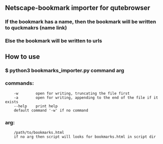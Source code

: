 ## Netscape-bookmark importer for qutebrowser

### If the bookmark has a name, then the bookmark will be written to quckmakrs (name link)
### Else the bookmark will be written to urls


## How to use
### $ python3 bookmarks_importer.py command arg
  
### commands:
        -w        open for writing, truncating the file first
        -a        open for writing, appending to the end of the file if it exists
        --help    print help
        default command '-w' if no command
###    arg:
        /path/to/bookmarks.html
        if no arg then script will looks for bookmarks.html in script dir
